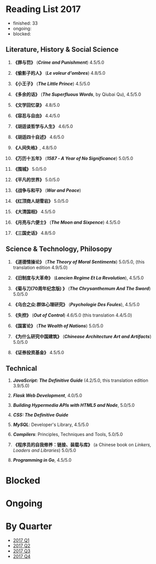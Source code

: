 Reading List 2017
========================

* finished: 33
* ongoing:
* blocked:

## Literature, History & Social Science

1. **《罪与罚》** (***Crime and Punishment***) 4.5/5.0

1. **《偷影子的人》**  (***Le voleur d'ombres***) 4.8/5.0

1. **《小王子》**  (***The Little Prince***) 4.5/5.0

1. **《多余的话》**  (***The Superfluous Words***, by Qiubai Qu), 4.5/5.0

1. **《文学回忆录》** 4.8/5.0

1. **《容忍与自由》** 4.4/5.0

1. **《胡适谈哲学与人生》** 4.6/5.0

1. **《胡适四十自述》** 4.6/5.0

1. **《人间失格》**, 4.8/5.0

1. **《万历十五年》** (***1587 - A Year of No Significance***)  5.0/5.0

1. **《围城》** 5.0/5.0

1. **《平凡的世界》**  5.0/5.0

1. **《战争与和平》** (***War and Peace***)

1. **《红顶商人胡雪岩》**  5.0/5.0

1. **《大清国相》**  4.5/5.0

1. **《月亮与六便士》** (***The Moon and Sixpence***) 4.5/5.0

1. **《三国史话》** 4.8/5.0

## Science & Technology, Philosopy

1. **《道德情操论》** (***The Theory of Moral Sentiments***) 5.0/5.0, (this translation edition 4.9/5.0)

1. **《旧制度与大革命》** (***Lancien Regime Et La Revolution***), 4.5/5.0

1. **《菊与刀(70周年纪念版) 》**  (***The Chrysanthemum And The Sword***) 5.0/5.0

1. **《乌合之众:群体心理研究》**  (***Psychologie Des Foules***), 4.5/5.0

1. **《失控》** (***Out of Control***) 4.6/5.0 (this translation 4.4/5.0)

1. **《国富论》** (***The Wealth of Nations***) 5.0/5.0

1. **《为什么研究中国建筑》** (***Chinease Architecture Art and Artifacts***)  5.0/5.0

1. **《证券投资基金》** 4.5/5.0

## Technical

1. ***JavaScript: The Definitive Guide*** (4.2/5.0, this translation edition 3.9/5.0)

1. ***Flask Web Development***, 4.0/5.0

1. ***Building Hypermedia APIs with HTML5 and Node***, 5.0/5.0

1. ***CSS: The Definitive Guide***

1. ***MySQL***: Developer's Library, 4.5/5.0

1. ***Compilers***: Principles, Techniques and Tools, 5.0/5.0

1. **《程序员的自我修养：链接、装载与库》** (a Chinese book on *Linkers, Loaders and Libraries*) 5.0/5.0

1. ***Programming in Go***, 4.5/5.0


# Blocked

# Ongoing

# By Quarter
- [2017 Q1](2017_Q1.md)
- [2017 Q2](2017_Q2.md)
- [2017 Q3](2017_Q3.md)
- [2017 Q4](2017_Q4.md)
